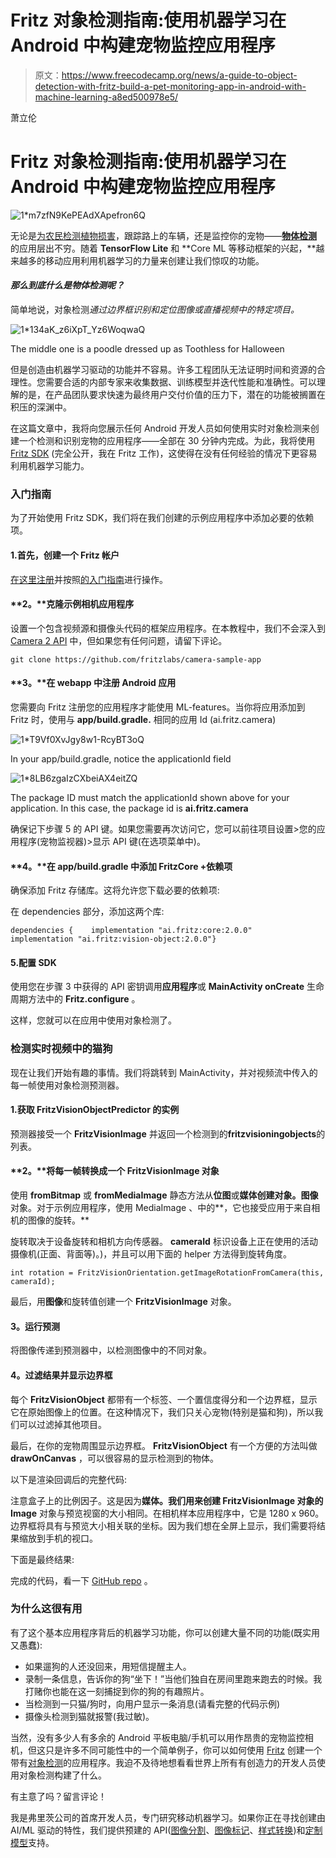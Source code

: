 # Fritz 对象检测指南:使用机器学习在 Android 中构建宠物监控应用程序

> 原文：<https://www.freecodecamp.org/news/a-guide-to-object-detection-with-fritz-build-a-pet-monitoring-app-in-android-with-machine-learning-a8ed500978e5/>

萧立伦

# Fritz 对象检测指南:使用机器学习在 Android 中构建宠物监控应用程序

![1*m7zfN9KePEAdXApefron6Q](img/10ffbe18047ca92607983b242e8f09ef.png)

无论是[为农民检测植物损害](https://heartbeat.fritz.ai/community-spotlight-nuru-a-mobile-app-by-plantvillage-to-detect-crop-disease-in-africa-28d142bf63d5)，跟踪路上的车辆，还是监控你的宠物——[**物体检测**](https://fritz.ai/features/object-detection.html) 的应用层出不穷。随着 **TensorFlow Lite** 和 **Core ML 等移动框架的兴起，**越来越多的移动应用利用机器学习的力量来创建让我们惊叹的功能。

#### *那么到底什么是物体检测呢？*

简单地说，对象检测*通过边界框识别和定位图像或直播视频中的特定项目。*

![1*134aK_z6iXpT_Yz6WoqwaQ](img/3934a1b68764f1f9e49c34a654b17853.png)

The middle one is a poodle dressed up as Toothless for Halloween

但是创造由机器学习驱动的功能并不容易。许多工程团队无法证明时间和资源的合理性。您需要合适的内部专家来收集数据、训练模型并迭代性能和准确性。可以理解的是，在产品团队要求快速为最终用户交付价值的压力下，潜在的功能被搁置在积压的深渊中。

在这篇文章中，我将向您展示任何 Android 开发人员如何使用实时对象检测来创建一个检测和识别宠物的应用程序——全部在 30 分钟内完成。为此，我将使用 [Fritz SDK](https://fritz.ai) (完全公开，我在 Fritz 工作)，这使得在没有任何经验的情况下更容易利用机器学习能力。

### 入门指南

为了开始使用 Fritz SDK，我们将在我们创建的示例应用程序中添加必要的依赖项。

#### 1.首先，创建一个 Fritz 帐户

[在这里注册](https://fritz.ai?utm_source=medium&utm_campaign=freecodecamp)并按照[的入门指南](https://docs.fritz.ai/get-started.html?utm_source=medium&utm_campaign=freecodecamp)进行操作。

#### **2。**克隆示例相机应用程序

设置一个包含视频源和摄像头代码的框架应用程序。在本教程中，我们不会深入到 [Camera 2 API](https://developer.android.com/reference/android/hardware/camera2/package-summary) 中，但如果您有任何问题，请留下评论。

```
git clone https://github.com/fritzlabs/camera-sample-app
```

#### **3。**在 webapp 中注册 Android 应用

您需要向 Fritz 注册您的应用程序才能使用 ML-features。当你将应用添加到 Fritz 时，使用与 **app/build.gradle.** 相同的应用 Id (ai.fritz.camera)

![1*T9Vf0XvJgy8w1-RcyBT3oQ](img/3bef7db576044c99573179558987859e.png)

In your app/build.gradle, notice the applicationId field

![1*8LB6zgaIzCXbeiAX4eitZQ](img/77fcde166b030ec52b28d8b16e6143ef.png)

The package ID must match the applicationId shown above for your application. In this case, the package id is **ai.fritz.camera**

确保记下步骤 5 的 API 键。如果您需要再次访问它，您可以前往项目设置>您的应用程序(宠物监视器)>显示 API 键(在选项菜单中)。

#### **4。**在 **app/build.gradle 中添加 FritzCore +依赖项**

确保添加 Fritz 存储库。这将允许您下载必要的依赖项:

在 dependencies 部分，添加这两个库:

```
dependencies {    implementation "ai.fritz:core:2.0.0"    implementation "ai.fritz:vision-object:2.0.0"}
```

#### 5.配置 SDK

使用您在步骤 3 中获得的 API 密钥调用**应用程序**或 **MainActivity onCreate** 生命周期方法中的 **Fritz.configure** 。

这样，您就可以在应用中使用对象检测了。

### 检测实时视频中的猫狗

现在让我们开始有趣的事情。我们将跳转到 MainActivity，并对视频流中传入的每一帧使用对象检测预测器。

#### 1.获取 FritzVisionObjectPredictor 的实例

预测器接受一个 **FritzVisionImage** 并返回一个检测到的**fritzvisioningobjects**的列表。

#### **2。**将每一帧转换成一个 **FritzVisionImage** 对象

使用 **fromBitmap** 或 **fromMediaImage** 静态方法从**位图**或**媒体创建对象。图像**对象。对于示例应用程序，使用 MediaImage 、中的**，它也接受应用于来自相机的图像的旋转。**

旋转取决于设备旋转和相机方向传感器。 **cameraId** 标识设备上正在使用的活动摄像机(正面、背面等)。)，并且可以用下面的 helper 方法得到旋转角度。

```
int rotation = FritzVisionOrientation.getImageRotationFromCamera(this, cameraId);
```

最后，用**图像**和旋转值创建一个 **FritzVisionImage** 对象。

#### **3。运行预测**

将图像传递到预测器中，以检测图像中的不同对象。

#### **4。过滤结果并显示边界框**

每个 **FritzVisionObject** 都带有一个标签、一个置信度得分和一个边界框，显示它在原始图像上的位置。在这种情况下，我们只关心宠物(特别是猫和狗)，所以我们可以过滤掉其他项目。

最后，在你的宠物周围显示边界框。 **FritzVisionObject** 有一个方便的方法叫做 **drawOnCanvas** ，可以很容易的显示检测到的物体。

以下是渲染回调后的完整代码:

注意盒子上的比例因子。这是因为**媒体。我们用来创建 FritzVisionImage 对象的 Image** 对象与预览视窗的大小相同。在相机样本应用程序中，它是 1280 x 960。边界框将具有与预览大小相关联的坐标。因为我们想在全屏上显示，我们需要将结果缩放到手机的视口。

下面是最终结果:

完成的代码，看一下 [GitHub repo](https://github.com/fritzlabs/pet-monitor-android) 。

### 为什么这很有用

有了这个基本应用程序背后的机器学习功能，你可以创建大量不同的功能(既实用又愚蠢):

*   如果遛狗的人还没回来，用短信提醒主人。
*   录制一条信息，告诉你的狗“坐下！”当他们独自在房间里跑来跑去的时候。我打赌你也能在这一刻捕捉到你的狗的有趣照片。
*   当检测到一只猫/狗时，向用户显示一条消息(请看完整的代码示例)
*   摄像头检测到猫就报警(我过敏)。

当然，没有多少人有多余的 Android 平板电脑/手机可以用作昂贵的宠物监控相机，但这只是许多不同可能性中的一个简单例子，你可以如何使用 [Fritz](https://fritz.ai?utm_source=medium&utm_campaign=freecodecamp) 创建一个带有[对象检测](https://docs.fritz.ai/features/object-detection/about.html?utm_source=medium&utm_campaign=freecodecamp)的应用程序。我迫不及待地想看看世界上所有有创造力的开发人员使用对象检测构建了什么。

有主意了吗？留言评论！

我是弗里茨公司的首席开发人员，专门研究移动机器学习。如果你正在寻找创建由 AI/ML 驱动的特性，我们提供预建的 API([图像分割](https://docs.fritz.ai/features/image-segmentation/about.html?utm_source=medium&utm_campaign=freecodecamp)、[图像标记](https://docs.fritz.ai/features/image-labeling/about.html?utm_source=medium&utm_campaign=freecodecamp)、[样式转换](https://docs.fritz.ai/features/style-transfer/about.html?utm_source=medium&utm_campaign=freecodecamp))和[定制模型](https://docs.fritz.ai/custom-models/overview.html?utm_source=medium&utm_campaign=freecodecamp)支持。